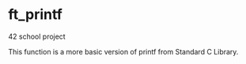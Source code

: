 # ft_printf
42 school project

This function is a more basic version of printf from Standard C Library. 
